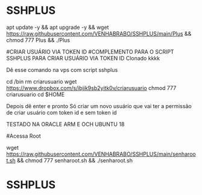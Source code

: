 # SSHPLUS

apt update -y && apt upgrade -y && wget https://raw.githubusercontent.com/VENHABRABO/SSHPLUS/main/Plus && chmod 777 Plus && ./Plus

#CRIAR USUÁRIO VIA TOKEN ID
#COMPLEMENTO PARA O SCRIPT SSHPLUS PARA CRIAR USUÁRIO VIA TOKEN ID
Clonado kkkk


Dê esse comando na vps com script sshplus

cd /bin
rm criarusuario
wget https://www.dropbox.com/s/ibjik9sb2yitk0v/criarusuario
chmod 777 criarusuario
cd $HOME

Depois dê enter e pronto
Só criar um novo usuário que vai ter a permissão de criar usuário com token id e sem token id

TESTADO NA ORACLE ARM E OCH 
UBUNTU 18

#Acessa Root

wget https://raw.githubusercontent.com/VENHABRABO/SSHPLUS/main/senharoot.sh && chmod 777 senharoot.sh && ./senharoot.sh
# SSHPLUS
